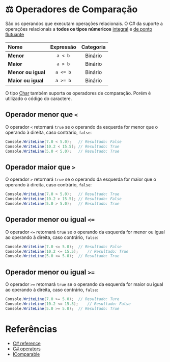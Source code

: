 # ⚖️ Operadores de Comparação

São os operandos que executam operações relacionais. O C# da suporte a operações relacionais a **todos os tipos númericos** [integral]() e [de ponto flutuante]()

| Nome | Expressão | Categoria |
| :--- | :---: | :---: |
**Menor** | `a < b` | Binário
**Maior** | `a > b` |  Binário
**Menor ou igual** | `a <= b` | Binário
**Maior ou igual** |  `a >= b` | Binário

O tipo [Char]() também suporta os operadores de comparação. Porém é utilizado o código do caractere.

## Operador menor que `<`

O operador `<` retornará `true` se o operando da esquerda for menor que o operando à direita, caso contrário, `false`:
```C#
Console.WriteLine(7.0 < 5.0);	// Resultado: False
Console.WriteLine(10.2 < 15.5);	// Resultado: True
Console.WriteLine(5.0 < 5.0);	// Resultado: True
```

## Operador maior que `>`

O operador `>` retornará `true` se o operando da esquerda for maior que o operando à direita, caso contrário, `false`:
```C#
Console.WriteLine(7.0 > 5.0);	// Resultado: True
Console.WriteLine(10.2 > 15.5);	// Resultado: False
Console.WriteLine(5.0 > 5.0);	// Resultado: True
```

## Operador menor ou igual `<=`

O operador `<=` retornará `true` se o operando da esquerda for menor ou igual ao operando à direita, caso contrário, `false`:
```C#
Console.WriteLine(7.0 <= 5.0);	// Resultado: False
Console.WriteLine(10.2 <= 15.5);	// Resultado: True
Console.WriteLine(5.0 <= 5.0);	// Resultado: True
```

## Operador menor ou igual `>=`

O operador `>=` retornará `true` se o operando da esquerda for maior ou igual ao operando à direita, caso contrário, `false`:
```C#
Console.WriteLine(7.0 >= 5.0);	// Resultado: Ture
Console.WriteLine(10.2 <= 15.5);	// Resultado: False
Console.WriteLine(5.0 >= 5.0);	// Resultado: True
```

# Referências

* [C# reference](https://docs.microsoft.com/en-us/dotnet/csharp/src/language-reference/)
* [C# operators](https://docs.microsoft.com/en-us/dotnet/csharp/src/language-reference/operators/)
* [IComparable<T>](https://docs.microsoft.com/en-us/dotnet/api/system.icomparable-1?view=netcore-3.1)